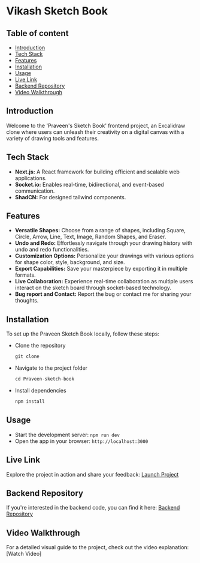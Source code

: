 # **Vikash Sketch Book**

## Table of content

- [Introduction](#introduction)
- [Tech Stack](#tech-stack)
- [Features](#features)
- [Installation](#features)
- [Usage](#usage)
- [Live Link](#live-link)
- [Backend Repository](#backend-repository)
- [Video Walkthrough](#video-walkthrough)

## Introduction

Welcome to the 'Praveen's Sketch Book' frontend project, an Excalidraw clone where users can unleash their creativity on a digital canvas with a variety of drawing tools and features.

## Tech Stack

- **Next.js:** A React framework for building efficient and scalable web applications.
- **Socket.io:** Enables real-time, bidirectional, and event-based communication.
- **ShadCN:** For designed tailwind components.

## Features

- **Versatile Shapes:** Choose from a range of shapes, including Square, Circle, Arrow, Line, Text, Image, Random Shapes, and Eraser.
- **Undo and Redo:** Effortlessly navigate through your drawing history with undo and redo functionalities.
- **Customization Options:** Personalize your drawings with various options for shape color, style, background, and size.
- **Export Capabilities:** Save your masterpiece by exporting it in multiple formats.
- **Live Collaboration:** Experience real-time collaboration as multiple users interact on the sketch board through socket-based technology.
- **Bug report and Contact:** Report the bug or contact me for sharing your thoughts.

## Installation

To set up the Praveen Sketch Book locally, follow these steps:

- Clone the repository

  ```js
  git clone
  ```

- Navigate to the project folder
  ```js
  cd Praveen-sketch-book
  ```
- Install dependencies
  ```js
  npm install
  ```

## Usage

- Start the development server: `npm run dev`
- Open the app in your browser: `http://localhost:3000`

## Live Link

Explore the project in action and share your feedback: [Launch Project]()

## Backend Repository

If you're interested in the backend code, you can find it here:
[Backend Repository]()

## Video Walkthrough

For a detailed visual guide to the project, check out the video explanation: [Watch Video]
